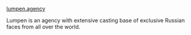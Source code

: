 [lumpen.agency](http://lumpen.agency)

Lumpen is an agency with extensive casting base of exclusive Russian faces from all over the world.
